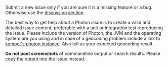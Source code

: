 Submit a new issue only if you are sure it is a missing feature or a bug. Otherwise use the [discussion section](https://github.com/komoot/photon/discussions).

The best way to get help about a Photon issue is to create a valid and detailed issue content, preferable with a unit or integration test reproducing the issue. Please include the version of Photon, the JVM and the operating system are you using and in case of a geocoding problem include a link to [komoot's photon instance](https://photon.komoot.io/). Also tell us your expected geocoding result.

**Do not post screenshots** of commandline output or search results. Please copy the output into the issue instead.
